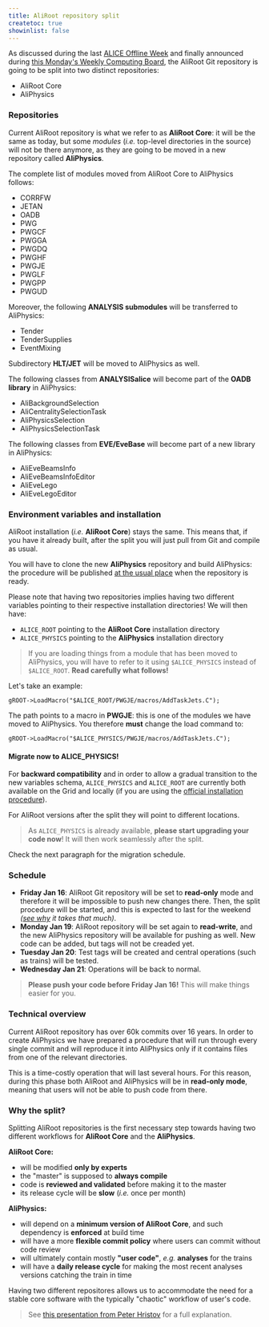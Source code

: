 ```yaml
---
title: AliRoot repository split
createtoc: true
showinlist: false
---
```


As discussed during the last
[ALICE Offline Week](https://indico.cern.ch/event/351206/) and finally announced
during
[this Monday's Weekly Computing Board](https://indico.cern.ch/event/364271/),
the AliRoot Git repository is going to be split into two distinct repositories:

* AliRoot Core
* AliPhysics


### Repositories

Current AliRoot repository is what we refer to as **AliRoot Core**: it will be
the same as today, but some *modules* (*i.e.* top-level directories in the
source) will not be there anymore, as they are going to be moved in a new
repository called **AliPhysics**.

The complete list of modules moved from AliRoot Core to AliPhysics follows:

 * CORRFW
 * JETAN
 * OADB
 * PWG
 * PWGCF
 * PWGGA
 * PWGDQ
 * PWGHF
 * PWGJE
 * PWGLF
 * PWGPP
 * PWGUD

Moreover, the following **ANALYSIS submodules** will be transferred to
AliPhysics:

 * Tender
 * TenderSupplies
 * EventMixing

Subdirectory **HLT/JET** will be moved to AliPhysics as well.

The following classes from **ANALYSISalice** will become part of the
**OADB library** in AliPhysics:

 * AliBackgroundSelection
 * AliCentralitySelectionTask
 * AliPhysicsSelection
 * AliPhysicsSelectionTask

The following classes from **EVE/EveBase** will become part of a new library in
AliPhysics:

 * AliEveBeamsInfo
 * AliEveBeamsInfoEditor
 * AliEveLego
 * AliEveLegoEditor


### Environment variables and installation

AliRoot installation (*i.e.* **AliRoot Core**) stays the same. This means that,
if you have it already built, after the split you will just pull from Git and
compile as usual.

You will have to clone the new **AliPhysics** repository and build AliPhysics:
the procedure will be published [at the usual place](/alice/install-aliroot)
when the repository is ready.

Please note that having two repositories implies having two different variables
pointing to their respective installation directories! We will then have:

 * `ALICE_ROOT` pointing to the **AliRoot Core** installation directory
 * `ALICE_PHYSICS` pointing to the **AliPhysics** installation directory

> If you are loading things from a module that has been moved to AliPhysics,
> you will have to refer to it using `$ALICE_PHYSICS` instead of `$ALICE_ROOT`.
> **Read carefully what follows!**

Let's take an example:

```{c++}
gROOT->LoadMacro("$ALICE_ROOT/PWGJE/macros/AddTaskJets.C");
```

The path points to a macro in **PWGJE**: this is one of the modules we have
moved to AliPhysics. You therefore **must** change the load command to:

```{c++}
gROOT->LoadMacro("$ALICE_PHYSICS/PWGJE/macros/AddTaskJets.C");
```

#### Migrate now to ALICE_PHYSICS!

For **backward compatibility** and in order to allow a gradual transition to the new
variables schema, `ALICE_PHYSICS` and `ALICE_ROOT` are currently both available
on the Grid and locally (if you are using the
[official installation procedure](/alice/install-aliroot)).

For AliRoot versions after the split they will point to different locations.

> As `ALICE_PHYSICS` is already available, **please start upgrading your code
> now**! It will then work seamlessly after the split.

Check the next paragraph for the migration schedule.


### Schedule

 * **Friday Jan 16**: AliRoot Git repository will be set to **read-only** mode
   and therefore it will be impossible to push new changes there. Then, the
   split procedure will be started, and this is expected to last for the
   weekend *([see why](#technical_overview) it takes that much)*.
 * **Monday Jan 19**: AliRoot repository will be set again to **read-write**,
   and the new AliPhysics repository will be available for pushing as well. New
   code can be added, but tags will not be creaded yet.
 * **Tuesday Jan 20**: Test tags will be created and central operations (such as
   trains) will be tested.
 * **Wednesday Jan 21**: Operations will be back to normal.

> **Please push your code before Friday Jan 16!** This will make things easier
> for you.


### Technical overview

Current AliRoot repository has over 60k commits over 16 years. In order to
create AliPhysics we have prepared a procedure that will run through every
single commit and will reproduce it into AliPhysics only if it contains files
from one of the relevant directories.

This is a time-costly operation that will last several hours. For this reason,
during this phase both AliRoot and AliPhysics will be in **read-only mode**,
meaning that users will not be able to push code from there.


### Why the split?

Splitting AliRoot repositories is the first necessary step towards having two
different workflows for **AliRoot Core** and the **AliPhysics**.

**AliRoot Core:**

* will be modified **only by experts**
* the "master" is supposed to **always compile**
* code is **reviewed and validated** before making it to the master
* its release cycle will be **slow** (*i.e.* once per month)

**AliPhysics:**

* will depend on a **minimum version of AliRoot Core**, and such
  dependency is **enforced** at build time
* will have a more **flexible commit policy** where users can commit without
  code review
* will ultimately contain mostly **"user code"**, *e.g.* **analyses** for the
  trains
* will have a **daily release cycle** for making the most recent analyses
  versions catching the train in time

Having two different repositores allows us to accommodate the need for a stable
core software with the typically "chaotic" workflow of user's code.

> See
> [this presentation from Peter Hristov](https://indico.cern.ch/event/351206/session/0/contribution/6/material/slides/1.pdf)
> for a full explanation.
